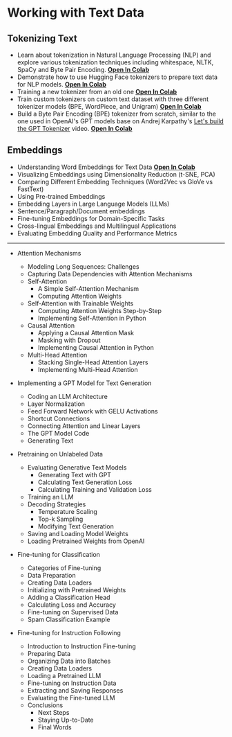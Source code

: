 # Working with Text Data
## Tokenizing Text
- Learn about tokenization in Natural Language Processing (NLP) and explore various tokenization techniques including whitespace, NLTK, SpaCy and Byte Pair Encoding. [**Open In Colab**](https://colab.research.google.com/github/mshojaei77/NLP-Journey/blob/main/ch1/Tokenization_BPE.ipynb)
- Demonstrate how to use Hugging Face tokenizers to prepare text data for NLP models. [**Open In Colab**](https://colab.research.google.com/github/mshojaei77/NLP-Journey/blob/main/ch1/Hugging_Face_Tokenizers.ipynb)
- Training a new tokenizer from an old one [**Open In Colab**](https://colab.research.google.com/drive/1452WFn66MZzYylTNcL6hV5Zd45sskzs7?usp=sharing)
- Train custom tokenizers on custom text dataset with three different tokenizer models (BPE, WordPiece, and Unigram) [**Open In Colab**](https://colab.research.google.com/drive/1uYFoxwCKwshkchBgQ4y4z9cDfKRlwZ-e?usp=sharing)
- Build a Byte Pair Encoding (BPE) tokenizer from scratch, similar to the one used in OpenAI's GPT models base on Andrej Karpathy's [Let's build the GPT Tokenizer](https://www.youtube.com/watch?v=zduSFxRajkE) video.  [**Open In Colab**](https://colab.research.google.com/drive/1y0KnCFZvGVf_odSfcNAws6kcDD7HsI0L?usp=sharing)

## Embeddings
- Understanding Word Embeddings for Text Data [**Open In Colab**](https://colab.research.google.com/github/mshojaei77/LLMs-Journey/blob/main/ch1/Word_Embeddings.ipynb)
- Visualizing Embeddings using Dimensionality Reduction (t-SNE, PCA)
- Comparing Different Embedding Techniques (Word2Vec vs GloVe vs FastText)
- Using Pre-trained Embeddings
- Embedding Layers in Large Language Models (LLMs)
- Sentence/Paragraph/Document embeddings
- Fine-tuning Embeddings for Domain-Specific Tasks
- Cross-lingual Embeddings and Multilingual Applications
- Evaluating Embedding Quality and Performance Metrics

---
- Attention Mechanisms
    - Modeling Long Sequences: Challenges
    - Capturing Data Dependencies with Attention Mechanisms
    - Self-Attention
        - A Simple Self-Attention Mechanism
        - Computing Attention Weights
    - Self-Attention with Trainable Weights
        - Computing Attention Weights Step-by-Step
        - Implementing Self-Attention in Python
    - Causal Attention
        - Applying a Causal Attention Mask
        - Masking with Dropout
        - Implementing Causal Attention in Python
    - Multi-Head Attention
        - Stacking Single-Head Attention Layers
        - Implementing Multi-Head Attention

- Implementing a GPT Model for Text Generation
    - Coding an LLM Architecture
    - Layer Normalization
    - Feed Forward Network with GELU Activations
    - Shortcut Connections
    - Connecting Attention and Linear Layers
    - The GPT Model Code
    - Generating Text

- Pretraining on Unlabeled Data
    - Evaluating Generative Text Models
        - Generating Text with GPT
        - Calculating Text Generation Loss
        - Calculating Training and Validation Loss
    - Training an LLM
    - Decoding Strategies
        - Temperature Scaling
        - Top-k Sampling
        - Modifying Text Generation
    - Saving and Loading Model Weights
    - Loading Pretrained Weights from OpenAI

- Fine-tuning for Classification
    - Categories of Fine-tuning
    - Data Preparation
    - Creating Data Loaders
    - Initializing with Pretrained Weights
    - Adding a Classification Head
    - Calculating Loss and Accuracy
    - Fine-tuning on Supervised Data
    - Spam Classification Example

- Fine-tuning for Instruction Following
    - Introduction to Instruction Fine-tuning
    - Preparing Data
    - Organizing Data into Batches
    - Creating Data Loaders
    - Loading a Pretrained LLM
    - Fine-tuning on Instruction Data
    - Extracting and Saving Responses
    - Evaluating the Fine-tuned LLM
    - Conclusions
        - Next Steps
        - Staying Up-to-Date
        - Final Words
